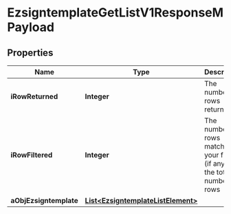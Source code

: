 

# EzsigntemplateGetListV1ResponseMPayload

## Properties

Name | Type | Description | Notes
------------ | ------------- | ------------- | -------------
**iRowReturned** | **Integer** | The number of rows returned | 
**iRowFiltered** | **Integer** | The number of rows matching your filters (if any) or the total number of rows | 
**aObjEzsigntemplate** | [**List&lt;EzsigntemplateListElement&gt;**](EzsigntemplateListElement.md) |  | 




